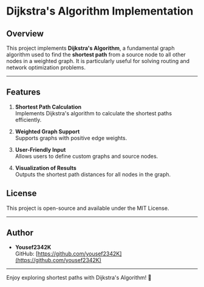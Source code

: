 # Dijkstra's Algorithm Implementation

## Overview

This project implements **Dijkstra's Algorithm**, a fundamental graph algorithm used to find the **shortest path** from a source node to all other nodes in a weighted graph. It is particularly useful for solving routing and network optimization problems.

---

## Features

1. **Shortest Path Calculation**  
   Implements Dijkstra's algorithm to calculate the shortest paths efficiently.

2. **Weighted Graph Support**  
   Supports graphs with positive edge weights.

3. **User-Friendly Input**  
   Allows users to define custom graphs and source nodes.

4. **Visualization of Results**  
   Outputs the shortest path distances for all nodes in the graph.

## License

This project is open-source and available under the MIT License.

---

## Author

- **Yousef2342K**  
  GitHub: [https://github.com/yousef2342K](https://github.com/yousef2342K)

---

Enjoy exploring shortest paths with Dijkstra's Algorithm! 🚀
